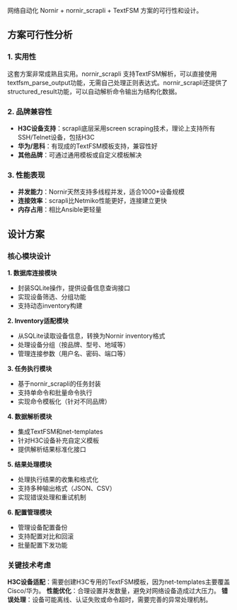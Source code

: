 网络自动化 Nornir + nornir_scrapli + TextFSM 方案的可行性和设计。

## 方案可行性分析

### 1. 实用性
这套方案非常成熟且实用。nornir_scrapli 支持TextFSM解析，可以直接使用textfsm_parse_output功能，无需自己处理正则表达式。nornir_scrapli还提供了structured_result功能，可以自动解析命令输出为结构化数据。

### 2. 品牌兼容性
- **H3C设备支持**：scrapli底层采用screen scraping技术，理论上支持所有SSH/Telnet设备，包括H3C
- **华为/思科**：有现成的TextFSM模板支持，兼容性好
- **其他品牌**：可通过通用模板或自定义模板解决

### 3. 性能表现
- **并发能力**：Nornir天然支持多线程并发，适合1000+设备规模
- **连接效率**：scrapli比Netmiko性能更好，连接建立更快
- **内存占用**：相比Ansible更轻量

## 设计方案

### 核心模块设计

**1. 数据库连接模块**
- 封装SQLite操作，提供设备信息查询接口
- 实现设备筛选、分组功能
- 支持动态inventory构建

**2. Inventory适配模块**
- 从SQLite读取设备信息，转换为Nornir inventory格式
- 处理设备分组（按品牌、型号、地域等）
- 管理连接参数（用户名、密码、端口等）

**3. 任务执行模块**
- 基于nornir_scrapli的任务封装
- 支持单命令和批量命令执行
- 实现命令模板化（针对不同品牌）

**4. 数据解析模块**
- 集成TextFSM和net-templates
- 针对H3C设备补充自定义模板
- 提供解析结果标准化接口

**5. 结果处理模块**
- 处理执行结果的收集和格式化
- 支持多种输出格式（JSON、CSV）
- 实现错误处理和重试机制

**6. 配置管理模块**
- 管理设备配置备份
- 支持配置对比和回滚
- 批量配置下发功能

### 关键技术考虑

**H3C设备适配**：需要创建H3C专用的TextFSM模板，因为net-templates主要覆盖Cisco/华为。
**性能优化**：合理设置并发数量，避免对网络设备造成过大压力。
**错误处理**：设备可能离线、认证失败或命令超时，需要完善的异常处理机制。
